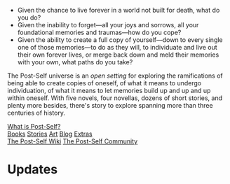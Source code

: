 ---
---

<div class="hero">
    <ul>
        <li>Given the chance to live forever in a world not built for death, what do you do?</li>
        <li>Given the inability to forget—all your joys and sorrows, all your foundational memories and traumas—how do you cope?</li>
        <li>Given the ability to create a full copy of yourself—down to every single one of those memories—to do as they will, to individuate and live out their own forever lives, or merge back down and meld their memories with your own, what paths do you take?</li>
    </ul>
</div>

The Post-Self universe is an *open setting* for exploring the ramifications of being able to create copies of oneself, of what it means to undergo individuation, of what it means to let memories build up and up and up within oneself. With five novels, four novellas, dozens of short stories, and plenty more besides, there's story to explore spanning more than three centuries of history.

<!--
Alternately: "If I had a nickel for every time I accidentally wrote something with heavy plural undertones that I hadn't intended but nonetheless made me doubt my identity, I'd have two nickels! Which isn't a lot, but it is weird that it happened twice."
-->

<p class="buy">
<a href="https://wiki.post-self.ink/wiki/What_is_Post-Self%3F">What is Post-Self?</a>
<br>
<a href="/books">Books</a>
<a href="/stories">Stories</a>
<a href="/gallery">Art</a>
<a href="https://read.post-self.ink/post-self">Blog</a>
<a href="/extras">Extras</a>
<br>
<a href="https://wiki.post-self.ink">The Post-Self Wiki</a>
<a href="https://wiki.post-self.ink/wiki/The_Post-Self_community">The Post-Self Community</a>
</p>

<div id="feed">
    <h1>Updates</h1>
</div>
<script src="/js/rss.js"></script>

